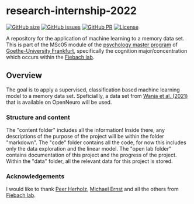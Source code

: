 # research-internship-2022

[![GitHub size](https://img.shields.io/github/repo-size/tchaase/research-internship-2022)](https://github.com/repronim/OHBMEducation-2022/archive/master.zip)
[![GitHub issues](https://img.shields.io/github/issues/tchaase/research-internship-2022?style=plastic)](https://github.com/tchaase/research-internship-2022/issues)
[![GitHub PR](https://img.shields.io/github/issues-pr/tchaase/research-internship-2022)](https://github.com/tchaase/research-internship-2022/pulls)
[![License](https://img.shields.io/github/license/tchaase/research-internship-2022)](https://github.com/tchaase/research-internship-2022)

A repository for the application of machine learning to a memory data set. This is part of the MSc05 module of the [psychology master program](https://www.psychologie.uni-frankfurt.de/48331594/Willkommen_auf_den_Seiten_des_Instituts_f%C3%BCr_Psychologie?legacy_request=1) of [Goethe-University Frankfurt](https://www.uni-frankfurt.de/de?), specifically the cognition major/concentration which occurs within the [Fiebach lab](http://www.fiebachlab.org/).


## Overview

The goal is to apply a supervised, classification based machine learning model to a memory data set. Speficiallly, a data set from [Wanja et al. (2021)](https://openneuro.org/datasets/ds003707/versions/1.0.0) that is available on OpenNeuro will be used. 

### Structure and content

The "content folder" includes all the information! Inside there, any descriptions of the purpose of the project will be within the folder "markdown". 
The "code" folder contains all the code, for now this includes only the data exploration and the linear model. 
The "open lab folder" contains documentation of this project and the progress of the project. 
Within the "data" folder, all the relevant data for this project is stored. 

### Acknowledgements

I would like to thank [Peer Herholz](https://github.com/PeerHerholz), [Michael Ernst](https://github.com/M-earnest) and all the others from [Fiebach lab](http://www.fiebachlab.org/).